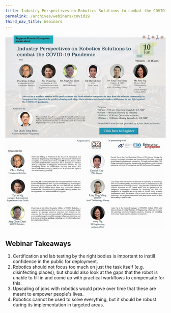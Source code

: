 ```yaml
---
title: Industry Perspectives on Robotics Solutions to combat the COVID-19 Pandemic
permalink: /archives/webinars/covid19
third_nav_title: Webinars
---
```

![Covid19 Webinar](/images/webinars/covid19.jpg)

## Webinar Takeaways
1. Certification and lab testing by the right bodies is important to instill confidence in the public for deployment.
2. Robotics should not focus too much on just the task itself (e.g. disinfecting places), but should also look at the gaps that the robot is unable to fill in and come up with practical workflows to compensate for this.
3. Upscaling of jobs with robotics would prove over time that these are meant to empower people's lives.
4. Robotics cannot be used to solve everything, but it should be robust during its implementation in targeted areas.